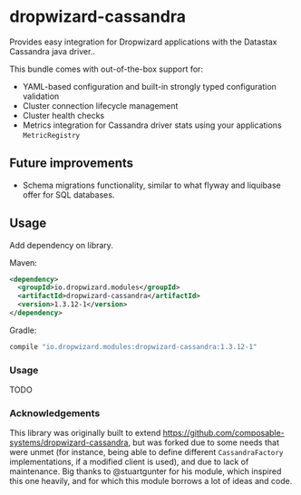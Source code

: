 # dropwizard-cassandra
Provides easy integration for Dropwizard applications with the Datastax Cassandra java driver..

This bundle comes with out-of-the-box support for:
* YAML-based configuration and built-in strongly typed configuration validation
* Cluster connection lifecycle management
* Cluster health checks
* Metrics integration for Cassandra driver stats using your applications `MetricRegistry`

## Future improvements
* Schema migrations functionality, similar to what flyway and liquibase offer for SQL databases.

## Usage
Add dependency on library.

Maven:
```xml
<dependency>
  <groupId>io.dropwizard.modules</groupId>
  <artifactId>dropwizard-cassandra</artifactId>
  <version>1.3.12-1</version>
</dependency>
```

Gradle:
```groovy
compile "io.dropwizard.modules:dropwizard-cassandra:1.3.12-1"
```

### Usage

TODO

### Acknowledgements
This library was originally built to extend https://github.com/composable-systems/dropwizard-cassandra, but was forked due to some
needs that were unmet (for instance, being able to define different `CassandraFactory` implementations, if a modified client is used), and
due to lack of maintenance. Big thanks to @stuartgunter for his module, which inspired this one heavily, and for which this module borrows 
a lot of ideas and code.
